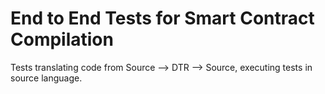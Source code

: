# End to End Tests for Smart Contract Compilation

Tests translating code from Source --> DTR --> Source, executing tests in source language.
